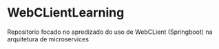 # WebCLientLearning
Repositorio focado no apredizado do uso de WebCLient (Springboot) na arquitetura de microservices
